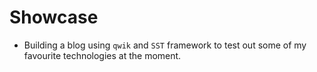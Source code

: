 # Showcase

- Building a blog using `qwik` and `SST` framework to test out some of my favourite technologies at the moment.
